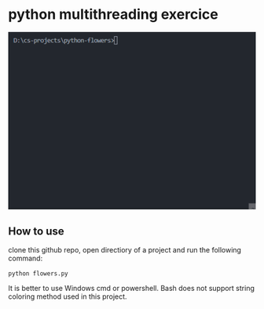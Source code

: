 # python multithreading exercice

![example](./example.gif)


## How to use
clone this github repo, open directiory of a project and run the following command:

```
python flowers.py
```
It is better to use Windows cmd or powershell. Bash does not support string coloring method used in this project.
